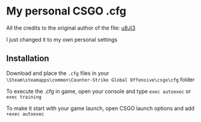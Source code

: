
# My personal CSGO .cfg

All the credits to the original author of the file: [u8Jj3](https://github.com/u8Jj3)

I just changed it to my own personal settings

## Installation

Download and place the `.cfg` files in your `\Steam\steamapps\common\Counter-Strike Global Offensive\csgo\cfg` folder

To execute the .cfg in game, open your console and type `exec autoexec` or `exec training`

To make it start with your game launch, open CSGO launch options and add `+exec autoexec`